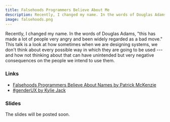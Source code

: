 ```yaml
---
title: Falsehoods Programmers Believe About Me
description: Recently, I changed my name. In the words of Douglas Adams, “this has made a lot of people very angry and been widely regarded as a bad move.” This talk is a look at how sometimes when we are designing systems, we don’t think about every possible way in which they are going to be used—and how not thinking about that can have unintended but very negative consequences on the people we intend to use them.
image: falsehoods.png
---
```

Recently, I changed my name. In the words of Douglas Adams, "this has made a lot of people very angry and been widely regarded as a bad move." This talk is a look at how sometimes when we are designing systems, we don't think about every possible way in which they are going to be used --- and how not thinking about that can have unintended but very negative consequences on the people we intend to use them.

### Links
* [Falsehoods Programmers Believe About Names by Patrick McKenzie](http://www.kalzumeus.com/2010/06/17/falsehoods-programmers-believe-about-names/)
* [#genderUX by Kylie Jack](http://43epnd.axshare.com/gender.html)

### Slides
The slides will be posted soon.
